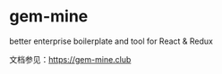 # gem-mine
better enterprise boilerplate and tool for React &amp; Redux

文档参见：https://gem-mine.club
